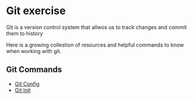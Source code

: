 # Git exercise

Git is a version control system that allwos us to track changes and commit them to history

Here is a growing collestion of resources and helpful commands to know when working with git.

## Git Commands
- [Git Config](./Commands/Config.md)
- [Git Init](./Commands/init.md)
